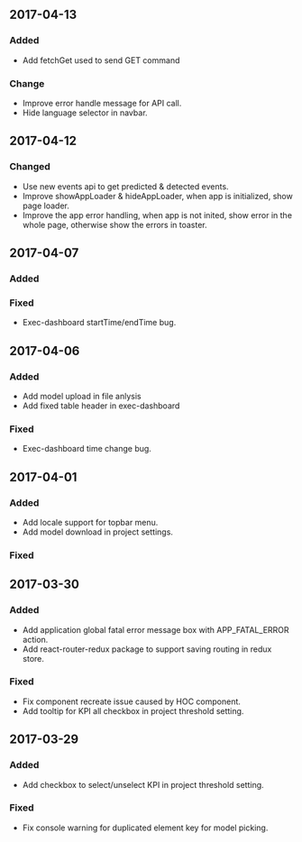 ## 2017-04-13
### Added
- Add fetchGet used to send GET command

### Change
- Improve error handle message for API call.
- Hide language selector in navbar.

## 2017-04-12
### Changed
- Use new events api to get predicted & detected events.
- Improve showAppLoader & hideAppLoader, when app is initialized, show page loader.
- Improve the app error handling, when app is not inited, show error in the whole page, otherwise show the errors in toaster.

## 2017-04-07
### Added

### Fixed
- Exec-dashboard startTime/endTime bug.

## 2017-04-06
### Added
- Add model upload in file anlysis
- Add fixed table header in exec-dashboard

### Fixed
- Exec-dashboard time change bug.

## 2017-04-01
### Added
- Add locale support for topbar menu.
- Add model download in project settings.

### Fixed

## 2017-03-30
### Added
- Add application global fatal error message box with APP_FATAL_ERROR action.
- Add react-router-redux package to support saving routing in redux store.

### Fixed
- Fix component recreate issue caused by HOC component.
- Add tooltip for KPI all checkbox in project threshold setting.

## 2017-03-29
### Added
- Add checkbox to select/unselect KPI in project threshold setting.

### Fixed
- Fix console warning for duplicated element key for model picking.